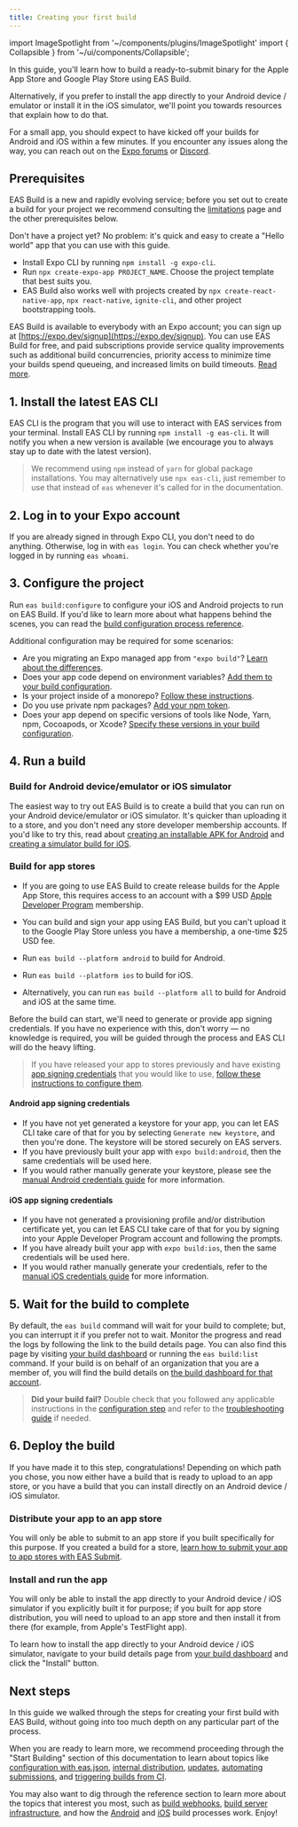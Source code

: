 ```yaml
---
title: Creating your first build
---
```


import ImageSpotlight from '~/components/plugins/ImageSpotlight'
import { Collapsible } from '~/ui/components/Collapsible';

In this guide, you'll learn how to build a ready-to-submit binary for the Apple App Store and Google Play Store using EAS Build.

Alternatively, if you prefer to install the app directly to your Android device / emulator or install it in the iOS simulator, we'll point you towards resources that explain how to do that.

For a small app, you should expect to have kicked off your builds for Android and iOS within a few minutes. If you encounter any issues along the way, you can reach out on the [Expo forums](https://forums.expo.dev/) or [Discord](https://chat.expo.dev/).

## Prerequisites

EAS Build is a new and rapidly evolving service; before you set out to create a build for your project we recommend consulting the [limitations](/build-reference/limitations.md) page and the other prerequisites below.

<Collapsible summary="📦 A React Native iOS and/or Android project that you want to build">

Don't have a project yet? No problem: it's quick and easy to create a "Hello world" app that you can use with this guide.

- Install Expo CLI by running `npm install -g expo-cli`.
- Run `npx create-expo-app PROJECT_NAME`. Choose the project template that best suits you.
- EAS Build also works well with projects created by `npx create-react-native-app`, `npx react-native`, `ignite-cli`, and other project bootstrapping tools.

</Collapsible>

<Collapsible summary="🙋 An Expo user account">

EAS Build is available to everybody with an Expo account; you can sign up at [https://expo.dev/signup](https://expo.dev/signup). You can use EAS Build for free, and paid subscriptions provide service quality improvements such as additional build concurrencies, priority access to minimize time your builds spend queueing, and increased limits on build timeouts. [Read more](https://expo.dev/pricing).

</Collapsible>

## 1. Install the latest EAS CLI

EAS CLI is the program that you will use to interact with EAS services from your terminal. Install EAS CLI by running `npm install -g eas-cli`. It will notify you when a new version is available (we encourage you to always stay up to date with the latest version).

> We recommend using `npm` instead of `yarn` for global package installations. You may alternatively use `npx eas-cli`, just remember to use that instead of `eas` whenever it's called for in the documentation.

## 2. Log in to your Expo account

If you are already signed in through Expo CLI, you don't need to do anything. Otherwise, log in with `eas login`. You can check whether you're logged in by running `eas whoami`.

## 3. Configure the project

Run `eas build:configure` to configure your iOS and Android projects to run on EAS Build. If you'd like to learn more about what happens behind the scenes, you can read the [build configuration process reference](/build-reference/build-configuration.md).

Additional configuration may be required for some scenarios:

- Are you migrating an Expo managed app from `"expo build"`? [Learn about the differences](/build-reference/migrating.md).
- Does your app code depend on environment variables? [Add them to your build configuration](/build-reference/variables.md).
- Is your project inside of a monorepo? [Follow these instructions](/build-reference/how-tos.md#how-to-set-up-eas-build-with).
- Do you use private npm packages? [Add your npm token](/build-reference/private-npm-packages).
- Does your app depend on specific versions of tools like Node, Yarn, npm, Cocoapods, or Xcode? [Specify these versions in your build configuration](/build/eas-json.md).

## 4. Run a build

### Build for Android device/emulator or iOS simulator

The easiest way to try out EAS Build is to create a build that you can run on your Android device/emulator or iOS simulator. It's quicker than uploading it to a store, and you don't need any store developer membership accounts. If you'd like to try this, read about [creating an installable APK for Android](/build-reference/apk.md) and [creating a simulator build for iOS](/build-reference/simulators.md).

### Build for app stores


<Collapsible summary="🍎 Apple Developer Program membership is required to build for the App Store.">

- If you are going to use EAS Build to create release builds for the Apple App Store, this requires access to an account with a $99 USD [Apple Developer Program](https://developer.apple.com/programs) membership.

</Collapsible>

<Collapsible summary="🤖 Google Play Developer membership is required to distribute to the Play Store.">

- You can build and sign your app using EAS Build, but you can't upload it to the Google Play Store unless you have a membership, a one-time $25 USD fee.

</Collapsible>

- Run `eas build --platform android` to build for Android.

- Run `eas build --platform ios` to build for iOS.

- Alternatively, you can run `eas build --platform all` to build for Android and iOS at the same time.

Before the build can start, we'll need to generate or provide app signing credentials. If you have no experience with this, don't worry &mdash; no knowledge is required, you will be guided through the process and EAS CLI will do the heavy lifting.

> If you have released your app to stores previously and have existing [app signing credentials](/distribution/app-signing.md) that you would like to use, [follow these instructions to configure them](/app-signing/existing-credentials.md).

#### Android app signing credentials

- If you have not yet generated a keystore for your app, you can let EAS CLI take care of that for you by selecting `Generate new keystore`, and then you're done. The keystore will be stored securely on EAS servers.
- If you have previously built your app with `expo build:android`, then the same credentials will be used here.
- If you would rather manually generate your keystore, please see the [manual Android credentials guide](/app-signing/local-credentials.md#android-credentials) for more information.

#### iOS app signing credentials

- If you have not generated a provisioning profile and/or distribution certificate yet, you can let EAS CLI take care of that for you by signing into your Apple Developer Program account and following the prompts.
- If you have already built your app with `expo build:ios`, then the same credentials will be used here.
- If you would rather manually generate your credentials, refer to the [manual iOS credentials guide](/app-signing/local-credentials.md#ios-credentials) for more information.

## 5. Wait for the build to complete

By default, the `eas build` command will wait for your build to complete; but, you can interrupt it if you prefer not to wait. Monitor the progress and read the logs by following the link to the build details page. You can also find this page by visiting [your build dashboard](https://expo.dev/builds) or running the `eas build:list` command. If your build is on behalf of an organization that you are a member of, you will find the build details on [the build dashboard for that account](https://expo.dev/accounts/[account]/builds).

> **Did your build fail?** Double check that you followed any applicable instructions in the [configuration step](#3-configure-the-project) and refer to the [troubleshooting guide](/build-reference/troubleshooting.md) if needed.

## 6. Deploy the build

If you have made it to this step, congratulations! Depending on which path you chose, you now either have a build that is ready to upload to an app store, or you have a build that you can install directly on an Android device / iOS simulator.

### Distribute your app to an app store

You will only be able to submit to an app store if you built specifically for this purpose. If you created a build for a store, [learn how to submit your app to app stores with EAS Submit](/submit/introduction.md).

### Install and run the app

You will only be able to install the app directly to your Android device / iOS simulator if you explicitly built it for purpose; if you built for app store distribution, you will need to upload to an app store and then install it from there (for example, from Apple's TestFlight app).

To learn how to install the app directly to your Android device / iOS simulator, navigate to your build details page from [your build dashboard](https://expo.dev/accounts/[account]/builds) and click the "Install" button.

## Next steps

In this guide we walked through the steps for creating your first build with EAS Build, without going into too much depth on any particular part of the process.

When you are ready to learn more, we recommend proceeding through the "Start Building" section of this documentation to learn about topics like [configuration with eas.json](/build/eas-json.md), [internal distribution](/build/internal-distribution.md), [updates](/build/updates.md), [automating submissions](/build/automating-submissions.md), and [triggering builds from CI](/build/building-on-ci.md).

You may also want to dig through the reference section to learn more about the topics that interest you most, such as [build webhooks](/eas/webhooks.md), [build server infrastructure](/build-reference/infrastructure.md), and how the [Android](/build-reference/android-builds.md) and [iOS](/build-reference/ios-builds.md) build processes work. Enjoy!
